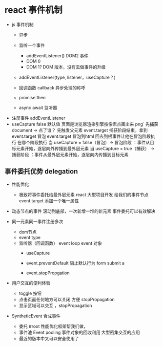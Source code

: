 # react 事件机制
- js 事件机制
    - 异步
    - 监听一个事件
      - addEventListener() DOM2  事件
      - DOM 0
      <a onclick="doSomething()"></a>
      - DOM 1? DOM 版本，没有去做事件的升级

    - addEventListener(type, listener，useCapture？)
    - 回调函数 callback 异步处理的称呼
    - promise then
    - async await
    监听器
- 注册事件 addEventListener
- useCapture false 默认值
    页面是浏览器渲染引擎按像素点画出来 png`
    先捕获 document -> 
        点了谁？
        先触发父元素
    event.target
        捕获阶段结束，拿到event.target
    冒泡
        event.target 冒泡到html 回去到根事件让他在冒泡阶段执行
        在哪个阶段执行
        当 useCapture = false（冒泡）-> 冒泡阶段 ：事件从目标元素开始，逐层向外传播到最外层元素
        当 useCapture = true（捕获） -> 捕获阶段 ：事件从最外层元素开始，逐层向内传播到目标元素

## 事件委托优势 delegation
- 性能优化
  - 极致将事件委托给最外层元素
  react 大型项目开发
  给我们的事件节点event.target 添加一个唯一属性
- 动态节点的事件
    滚动到底部，一次新增一堆的新元素
    事件委托可以有效解决
- 同一元素同一事件注册多次
  - dom节点
  - event type
  - 监听器（回调函数） event loop
       event 对象
    - useCapture

    - event.preventDefault 阻止默认行为
       form submit
       a
    - event.stopPropgation
       
- 用户交互的便利体验
  - toggle 按钮
  - 点击页面任何地方可以关闭  方便 stopPropagation
  - 显示区域可以交互 ，stopPropagation

- SyntheticEvent 合成事件
  - 委托 #root
      性能优化框架帮我们做，
  - 事件池 Event pooling
      事件对象的回收利用
      大型密集交互的应用
  - 最近的版本中又可以安全使用了